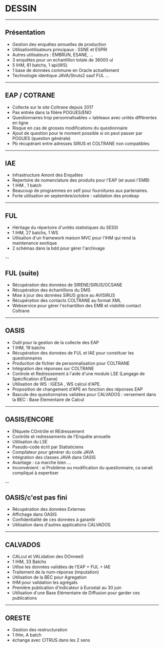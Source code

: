 # DESSIN

---

## Présentation

- Gestion des enquêtes annuelles de production 
- Utilisationtilisateurs principaux : SSNE et ESPRI
- Autres utilisateurs : EMBRUN, ESANE, ...
- 3 enquêtes pour un echantillon totale de 36000 ul 
- 5 IHM, 81 batchs, 1 api(WS)
- 1 base de données commune en Oracle actuellement
- Technologie identique JAVA/Struts2 sauf FUL ...


---

## EAP / COTRANE 

- Collecte sur le site Coltrane depuis 2017
- Pas entrée dans la filière POGUES/ENO 
- Questionnaires trop personnalisables + tableaux avec unités différentes en ligne
- Risque en cas de grosses modifications du questionnaire
- Ajout de question pour le moment possible si on peut passer par POGUES (question générale)
- Pb récupérant entre adresses SIRUS et COLTRANE non compatibles


---
## IAE

- Infrastructure Amont des Enquêtes
- Repertoire de nomenclature des produits pour l'EAP (et aussi l'EMB)
- 1 IHM , 1 batch
- Beaucoup de programmes en self pour fournitures aux partenaires.
- Forte utilisation en septembre/octobre : validation des prodeap

---

## FUL

- Héritage du répertoire d'unités statistiques du SESSI
- 1 IHM, 27 batchs, 1 WS
- Utlisation d'un framework maison MVC pour l'IHM qui rend la maintenance exotique.
- 2 schémas dans la bdd pour gérer l'archivage

-- 

## FUL (suite)

- Récupération des données de SIRENE/SIRUS/OCSANE
- Récupération des échantillons du DMS
- Mise à jour des données SIRUS gràce au AVISIRUS
- Récupération des contacts COLTRANE au format XML
- Webservice pour gérer l'echantillon des EMB et visbilité contact Coltrane


---

## OASIS

- Outil pour la gestion de la collecte des EAP
- 1 IHM, 19 batchs
- Récupération des données de FUL et IAE pour constituer les questionnaires
- Production de fichier de personnalisation pour COLTRANE
- Intégration des réponses sur COLTRANE
- Controle et Redressement à l'aide d'une module LSE (Langage de Spécification d'Ésane)
- Utilisation de WS : IGESA , WS calcul d'APE.
- Proposition de changement d'APE en fonction des réponses EAP
- Bascule des questionnaires validées pour CALVADOS : versement dans la BEC : Base Elementaire de Calcul

---

## OASIS/ENCORE

- ENquete COntrôle et REdressement
- Contrôle et redressements de l'Enquête annuelle
- Utilisation du LSE
- Pseudo-code écrit par Statisticiens
- Compilateur pour générer du code JAVA
- Intégration des classes JAVA dans OASIS
- Avantage : ca marche bien ...
- Inconvénient : si Problème ou modification du questionnaire, ca serait compliqué à expertiser

--

## OASIS/c'est pas fini 

- Récupération des données Externes 
- Affichage dans OASIS
- Confidentialité de ces données à garantir
- Utilisation dans d'autres applications CALVADOS


---

## CALVADOS

- CALcul et VALidation des DOnneeS
- 1 IHM, 33 Batchs
- Utlise les données validées de l'EAP + FUL + IAE
- Traitement de la nom-réponse (imputation)
- Utilisation de la BEC pour Agregation
- IHM pour validation les agrégats
- Première publication d'indicateur à Eurostat au 30 juin
- Utilisation d'une Base Elémentaire de Diffusion pour garder ces publications



---

## ORESTE

- Gestion des restructuration
- 1 IHm, A batch
- échange avec CITRUS dans les 2 sens
